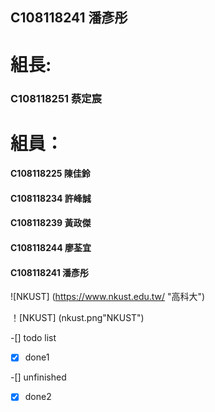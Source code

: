 ## C108118241 潘彥彤
# 組長:
### C108118251 蔡定宸
# 組員：
####      C108118225 陳佳鈴
####      C108118234 許峰誠
####      C108118239 黃政傑
####      C108118244 廖荃宜
####      C108118241 潘彥彤


![NKUST] (https://www.nkust.edu.tw/ "高科大")

！[NKUST] (nkust.png"NKUST")

-[] todo list

-[x] done1

-[] unfinished

-[x] done2
